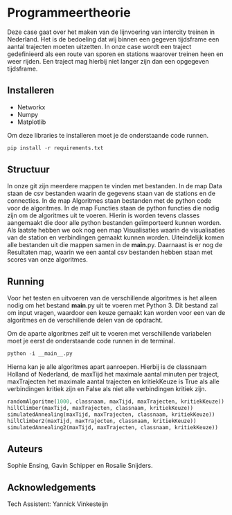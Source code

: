 # Programmeertheorie

Deze case gaat over het maken van de lijnvoering van intercity treinen in Nederland. Het is de bedoeling dat wij binnen een gegeven tijdsframe een aantal trajecten moeten uitzetten. In onze case wordt een traject gedefinieerd als een route van sporen en stations waarover treinen heen en weer rijden. Een traject mag hierbij niet langer zijn dan een opgegeven tijdsframe.

## Installeren

* Networkx
* Numpy
* Matplotlib

Om deze libraries te installeren moet je de onderstaande code runnen.
```python
pip install -r requirements.txt
```

## Structuur

In onze git zijn meerdere mappen te vinden met bestanden. In de map Data staan de csv bestanden waarin de gegevens staan van de stations en de connecties. In de map Algoritmes staan bestanden met de python code voor de algoritmes. In de map Functies staan de python functies die nodig zijn om de algoritmes uit te voeren. Hierin is worden tevens classes aangemaakt die door alle python bestanden geïmporteerd kunnen worden. Als laatste hebben we ook nog een map Visualisaties waarin de visualisaties van de station en verbindingen gemaakt kunnen worden. Uiteindelijk komen alle bestanden uit die mappen samen in de __main__.py. Daarnaast is er nog de Resultaten map, waarin we een aantal csv bestanden hebben staan met scores van onze algoritmes. 

## Running

Voor het testen en uitvoeren van de verschillende algoritmes is het alleen nodig om het bestand __main__.py uit te voeren met Python 3. Dit bestand zal om input vragen, waardoor een keuze gemaakt kan worden voor een van de algoritmes en de verschillende delen van de opdracht.

Om de aparte algoritmes zelf uit te voeren met verschillende variabelen moet je eerst de onderstaande code runnen in de terminal.

```python 
python -i __main__.py
```

Hierna kan je alle algoritmes apart aanroepen. Hierbij is de classnaam Holland of Nederland, de maxTijd het maximale aantal minuten per traject, maxTrajecten het maximale aantal trajecten en kritiekKeuze is True als alle verbindingen kritiek zijn en False als niet alle verbindingen kritiek zijn.

```python
randomAlgoritme(1000, classnaam, maxTijd, maxTrajecten, kritiekKeuze))
hillClimber(maxTijd, maxTrajecten, classnaam, kritiekKeuze))
simulatedAnnealing(maxTijd, maxTrajecten, classnaam, kritiekKeuze))
hillClimber2(maxTijd, maxTrajecten, classnaam, kritiekKeuze))
simulatedAnnealing2(maxTijd, maxTrajecten, classnaam, kritiekKeuze))
```

## Auteurs

Sophie Ensing, Gavin Schipper en Rosalie Snijders.

## Acknowledgements

Tech Assistent: Yannick Vinkesteijn
